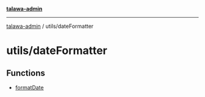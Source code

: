 [**talawa-admin**](../../README.md)

***

[talawa-admin](../../modules.md) / utils/dateFormatter

# utils/dateFormatter

## Functions

- [formatDate](functions/formatDate.md)
